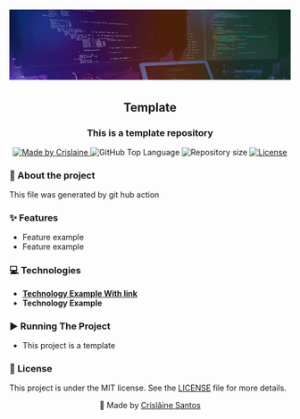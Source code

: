
<div align="center">
  <h1> <img alt="code-image" width="1100px" src=".github/workflows/assets/banner.jpeg"> </h1>
  <h2> Template </h2>
  <h3>
This is a template repository</h3>
  <p>
    <a href="https://github.com/crislainesc">
      <img alt="Made by Crislaine" src="https://img.shields.io/badge/solved%20by-Crislâine%20Santos-blueviolet?style=plastic">
    </a>
    <img alt="GitHub Top Language" src="https://img.shields.io/github/languages/top/crislainesc/template?color=blue&style=plastic">
    <img alt="Repository size" src="https://img.shields.io/github/repo-size/crislainesc/template?style=plastic"/>
    <a href="https://opensource.org/licenses/MIT">
      <img alt="License" src="https://img.shields.io/badge/license-MIT-brightgreen?style=plastic">
    </a>
  </p>
</div>

### 📖 About the project
This file was generated by git hub action
### ✨ Features
- Feature example
- Feature example
### 💻 Technologies
- **[Technology Example With link](https://nodejs.org/en)**
- **Technology Example**

### ▶️ Running The Project
- This project is a template
### 📝 License

This project is under the MIT license. See the [LICENSE](/LICENSE) file for more details.

<div align="center">
  <p>🚀 Made by <a href="https://github.com/crislainesc">Crislâine Santos</a> </p>
</div>
